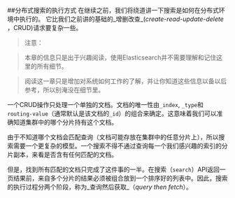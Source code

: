 ##分布式搜索的执行方式
在继续之前，我们将绕道讲一下搜索是如何在分布式环境中执行的。 <!--"distributed search execution"--> 它比我们之前讲的基础的_增删改查_(_create-read-update-delete_ ，CRUD)<!--"CRUD (create-read-update-delete) operations"-->请求要复杂一些。

> 注意：

> 本章的信息只是出于兴趣阅读，使用Elasticsearch并不需要理解和记住这里的所有细节。

> 阅读这一章只是增加对系统如何工作的了解，并让你知道这些信息以备以后参考，所以别淹没在细节里。

一个CRUD操作只处理一个单独的文档。文档的唯一性由`_index`, `_type`和`routing-value`（通常默认是该文档的`_id`）的组合来确定。这意味着我们可以准确知道集群中的哪个分片持有这个文档。

由于不知道哪个文档会匹配查询（文档可能存放在集群中的任意分片上），所以搜索需要一个更复杂的模型。一个搜索不得不通过查询每一个我们感兴趣的索引的分片副本，来看是否含有任何匹配的文档。

但是，找到所有匹配的文档只完成了这件事的一半。在搜索（`search`）API返回一页结果前，来自多个分片的结果必须被组合放到一个排序好的列表中。因此，搜索的执行过程分两个阶段，称为_查询然后获取_（_query then fetch_）。
